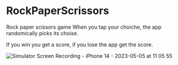 # RockPaperScrissors

Rock paper scissors game
When you tap your choiche, the app randomically picks its choise.

If you win you get a score, if you lose the app get the score.



![Simulator Screen Recording - iPhone 14 - 2023-05-05 at 11 05 55](https://user-images.githubusercontent.com/26569311/236418509-4ccf662d-d22f-4470-a8a3-ac79f7ed2b19.gif)

